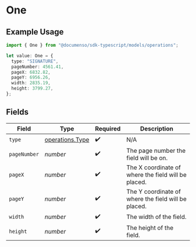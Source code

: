 # One

## Example Usage

```typescript
import { One } from "@documenso/sdk-typescript/models/operations";

let value: One = {
  type: "SIGNATURE",
  pageNumber: 4561.41,
  pageX: 6832.82,
  pageY: 6956.26,
  width: 2835.19,
  height: 3799.27,
};
```

## Fields

| Field                                               | Type                                                | Required                                            | Description                                         |
| --------------------------------------------------- | --------------------------------------------------- | --------------------------------------------------- | --------------------------------------------------- |
| `type`                                              | [operations.Type](../../models/operations/type.md)  | :heavy_check_mark:                                  | N/A                                                 |
| `pageNumber`                                        | *number*                                            | :heavy_check_mark:                                  | The page number the field will be on.               |
| `pageX`                                             | *number*                                            | :heavy_check_mark:                                  | The X coordinate of where the field will be placed. |
| `pageY`                                             | *number*                                            | :heavy_check_mark:                                  | The Y coordinate of where the field will be placed. |
| `width`                                             | *number*                                            | :heavy_check_mark:                                  | The width of the field.                             |
| `height`                                            | *number*                                            | :heavy_check_mark:                                  | The height of the field.                            |